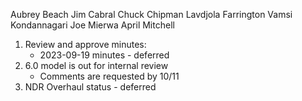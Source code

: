 Aubrey Beach
Jim Cabral
Chuck Chipman
Lavdjola Farrington
Vamsi Kondannagari
Joe Mierwa
April Mitchell

1. Review and approve minutes:
	- 2023-09-19 minutes - deferred
2. 6.0 model is out for internal review
	- Comments are requested by 10/11
3. NDR Overhaul status - deferred
